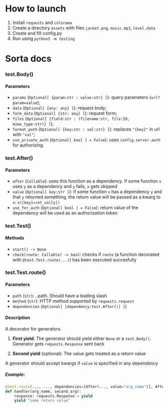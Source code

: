 # How to launch
1. Install `requests` and `colorama`
2. Create a directory `assets` with files `jacket.png`, `music.mp3`, `level.data`
3. Create and fill config.py
4. Run using `python3 -m testing`

# Sorta docs
### test.Body()
#### Parameters
- `params` (`Optional[ {param:str : value:str} ]`): query parameters (`url?param=value`);
- `data` (`Optional[ {any: any} ]`): request body;
- `form_data` (`Optional[ {str: any} ]`): request form;
- `files` (`Optional[ {field:str : (filename:str, file:IO, mime_type:str)} ]`);
- `format_path` (`Optional[ {key:str : val:str} ]`): replaces `"{key}"` in url with `"val"`;
- `use_private_auth` (`Optional[ bool ] = False`): uses `config.server.auth` for authorizing.

### test.After()
#### Parameters
- `after` (`Callable`): uses this function as a dependency. If some function `x` uses `y` as a dependency and `y` fails, `x` gets skipped
- `value` (`Optional[ key:str ]`): if some function `x` has a dependency `y` and that `y` returned something, the return value will be passed as a kwarg to `x`: `x([key]=ret_val[y])`
- `use_for_auth` (`Optional[ bool ] = False`): return value of the dependency will be used as an authorization token

### test.Test()
#### Methods
- `start() -> None`
- `check(route: Callable) -> bool`: checks if `route` (a function decorated with `@test.Test.route(...)`) has been executed succesfully

### test.Test.route()
#### Parameters
- `path` (`str`): ..path. Should have a leading slash
- `method` (`str`): HTTP method supported by `requests.request`
- `dependencies` (`Optional[ [dependency:test.After()] ]`)

#### Description
A decorator for generators.

1. **First yield**:
The generator should yield either `None` or a `test.Body()`. Generator gets `requests.Response` sent back

2. **Second yield** (optional):
The value gets treated as a return value

A generator should accept kwargs if `value` is specified in any dependency
##### Example:
```py
@test.route(..., ..., dependencies=[After(..., value="arg_name")], After(..., value="second_arg"))
def handler(arg_name, second_arg):
    response: requests.Response = yield
    yield "some return value"
```